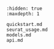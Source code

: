 ```{include} ../../../README_cn.md

```

```{toctree}
:hidden: true
:maxdepth: 1

quickstart.md
seurat_usage.md
models.md
api.md

```